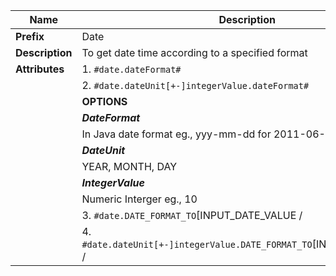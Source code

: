 | Name | Description |
| --- | --- |
| **Prefix** | Date |
| **Description** | To get date time according to a specified format |
| **Attributes** | 1.   `#date.dateFormat#` |
| | 2. `#date.dateUnit[+-]integerValue.dateFormat#` |
| | **OPTIONS**  |
| | ***DateFormat*** |
| | In Java date format eg., yyy-mm-dd for 2011-06-01 |
| | ***DateUnit*** |
| | YEAR, MONTH, DAY |
| | ***IntegerValue*** |
| | Numeric Interger eg., 10 |
| | 3.   `#date.DATE_FORMAT_TO`[INPUT_DATE_VALUE /| INPUT_VALUE_FORMAT]# |
| | 4.   `#date.dateUnit[+-]integerValue.DATE_FORMAT_TO`[INPUT_DATE_VALUE /| INPUT_VALUE_FORMAT]# |


